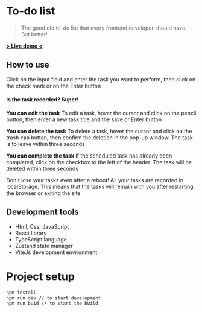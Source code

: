 # To-do list

> The good old to-do list that every frontend developer should have. But better!

**[> Live demo <](https://todo-list-alpha-ten.vercel.app/ "> view demo <")**

## How to use

Click on the input field and enter the task you want to perform, then click on the check mark or on the Enter button

#### Is the task recorded? Super!

**You can edit the task**
To edit a task, hover the cursor and click on the pencil button, then enter a new task title and the save or Enter button

**You can delete the task**
To delete a task, hover the cursor and click on the trash can button, then confirm the deletion in the pop-up window. The task is to leave within three seconds

**You can complete the task**
If the scheduled task has already been completed, click on the checkbox to the left of the header. The task will be deleted within three seconds

Don't lose your tasks even after a reboot! All your tasks are recorded in localStorage. This means that the tasks will remain with you after restarting the browser or exiting the site.

## Development tools

- Html, Css, JavaScript
- React library
- TypeScript language
- Zustand state manager
- ViteJs development environment

# Project setup

    npm install
    npm run dev // to start development
	npm run buid // to start the build
	
